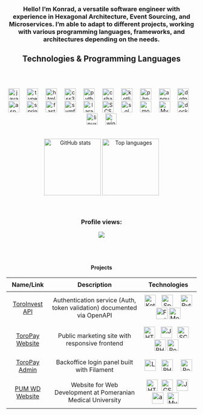 <div align="center">
  <h3>

Hello! I’m Konrad, a versatile software engineer with experience in Hexagonal Architecture, Event Sourcing, and Microservices. I’m able to adapt to different projects, working with various programming languages, frameworks, and architectures depending on the needs.

## Technologies & Programming Languages
<br><br>
<div align="center" >
   <div>
    <img src="https://cdn.jsdelivr.net/gh/devicons/devicon/icons/javascript/javascript-original.svg" height="30" alt="javascript logo" />
    <img width="12" />
    <img src="https://cdn.jsdelivr.net/gh/devicons/devicon/icons/typescript/typescript-original.svg" height="30" alt="typescript logo" />
    <img width="12" />
    <img src="https://cdn.jsdelivr.net/gh/devicons/devicon/icons/html5/html5-original.svg" height="30" alt="html5 logo" />
    <img width="12" />
    <img src="https://cdn.jsdelivr.net/gh/devicons/devicon/icons/css3/css3-original.svg" height="30" alt="css3 logo" />
    <img width="12" />
    <img src="https://cdn.jsdelivr.net/gh/devicons/devicon/icons/python/python-original.svg" height="30" alt="python logo" />
    <img width="12" />
    <img src="https://cdn.jsdelivr.net/gh/devicons/devicon/icons/csharp/csharp-original.svg" height="30" alt="csharp logo" />
    <img width="12" />
    <img src="https://cdn.jsdelivr.net/gh/devicons/devicon/icons/kotlin/kotlin-original.svg" height="30" alt="kotlin logo" />
    <img width="12" />
    <img src="https://cdn.jsdelivr.net/gh/devicons/devicon/icons/php/php-original.svg" height="30" alt="php logo" />
    <img width="12" />
    <img src="https://cdn.jsdelivr.net/gh/devicons/devicon/icons/angularjs/angularjs-original.svg" height="30" alt="angularjs logo" />
    <img width="12" />
    <img src="https://cdn.jsdelivr.net/gh/devicons/devicon/icons/dotnetcore/dotnetcore-original.svg" height="30" alt="dotnetcore logo" />
    <img width="12" />
    <img src="https://cdn.jsdelivr.net/gh/devicons/devicon/icons/dot-net/dot-net-original.svg" height="30" alt="asp.net mvc logo" />
    <img width="12" />
    <img src="https://cdn.jsdelivr.net/gh/devicons/devicon/icons/spring/spring-original.svg" height="30" alt="spring boot logo" />
    <img width="12" />
    <img src="https://cdn.jsdelivr.net/gh/devicons/devicon/icons/fastapi/fastapi-original.svg" height="30" alt="fastapi logo" />
    <img width="12" />
    <img src="https://cdn.jsdelivr.net/gh/devicons/devicon/icons/symfony/symfony-original.svg" height="30" alt="symfony logo" />
    <img width="12" />
    <img src="https://cdn.jsdelivr.net/gh/devicons/devicon/icons/laravel/laravel-original.svg" height="30" alt="laravel logo" />
    <img width="12" />
    <img src="https://cdn.jsdelivr.net/gh/devicons/devicon/icons/sass/sass-original.svg" height="30" alt="SCSS logo" />
    <img width="12" />
    <img src="https://cdn.jsdelivr.net/gh/devicons/devicon/icons/microsoftsqlserver/microsoftsqlserver-plain.svg" height="30" alt="sql server logo" />
    <img width="12" />
    <img src="https://cdn.jsdelivr.net/gh/devicons/devicon/icons/mongodb/mongodb-original.svg" height="30" alt="mongodb logo" />
    <img width="12" />
    <img src="https://cdn.jsdelivr.net/gh/devicons/devicon/icons/mysql/mysql-original.svg" height="30" alt="MySQL logo" />
    <img width="12" />
    <img src="https://cdn.jsdelivr.net/gh/devicons/devicon/icons/docker/docker-original.svg" height="30" alt="docker logo" />
    <img width="12" />
    <img src="https://cdn.jsdelivr.net/gh/devicons/devicon/icons/linux/linux-original.svg" height="30" alt="linux logo" />
    <img width="12" />
    <img src="https://cdn.jsdelivr.net/gh/devicons/devicon/icons/windows8/windows8-original.svg" height="30" alt="windows logo" />
  </div>
</div>

 </h3>
</div>
<br><br>
<div align="center">
  <img
    src="https://github-readme-stats.vercel.app/api?username=KondzioBondzio&hide_title=true&show_icons=true&include_all_commits=true&count_private=true&theme=dracula"
    height="150"
    alt="GitHub stats" />
  <img
    src="https://github-readme-stats.vercel.app/api/top-langs?username=KondzioBondzio&layout=compact&langs_count=5&theme=dracula"
    height="150"
    alt="Top languages" />
</div>
<br><br>
<div align="center" style="margin: 16px 0;">
  <h3>Profile views:</h3> <img src="https://profile-counter.glitch.me/kondziobondzio/count.svg?"/>
</div>
<br><br>
<div align="center">
  <h4>Projects</h4>
  <table>
    <thead>
      <tr>
        <th style="padding: 8px;">Name/Link</th>
        <th style="padding: 8px;">Description</th>
        <th style="padding: 8px;">Technologies</th>
      </tr>
    </thead>
    <tbody>
      <tr>
        <td align="center" style="padding: 8px;"><a href="https://api-staging.toroinvest.eu/docs" target="_blank">ToroInvest API</a></td>
        <td align="center" style="padding: 8px;">Authentication service (Auth, token validation) documented via OpenAPI</td>
        <td align="center" style="padding: 8px;">
          <img src="https://cdn.jsdelivr.net/gh/devicons/devicon/icons/kotlin/kotlin-original.svg" height="30" alt="Kotlin logo" />
          <img width="6" />
          <img src="https://cdn.jsdelivr.net/gh/devicons/devicon/icons/spring/spring-original.svg" height="30" alt="Spring Boot logo" />
          <img width="12" />
          <img src="https://cdn.jsdelivr.net/gh/devicons/devicon/icons/python/python-original.svg" height="30" alt="Python logo" />
          <img width="6" />
          <img src="https://cdn.jsdelivr.net/gh/devicons/devicon/icons/fastapi/fastapi-original.svg" height="30" alt="FastAPI logo" />
          <img src="https://cdn.jsdelivr.net/gh/devicons/devicon/icons/mongodb/mongodb-original.svg" height="30" alt="MongoDB logo" />
          <img width="6" />
        </td>
      </tr>
      <tr>
        <td align="center" style="padding: 8px;"><a href="https://toropay.eu/" target="_blank">ToroPay Website</a></td>
        <td align="center" style="padding: 8px;">Public marketing site with responsive frontend</td>
        <td align="center" style="padding: 8px;">
          <img src="https://cdn.jsdelivr.net/gh/devicons/devicon/icons/html5/html5-original.svg" height="30" alt="HTML5 logo" />
          <img width="6" />
          <img src="https://cdn.jsdelivr.net/gh/devicons/devicon/icons/javascript/javascript-original.svg" height="30" alt="JavaScript logo" />
          <img width="6" />
          <img src="https://cdn.jsdelivr.net/gh/devicons/devicon/icons/sass/sass-original.svg" height="30" alt="SCSS logo" />
          <img width="6" />
          <img src="https://cdn.jsdelivr.net/gh/devicons/devicon/icons/php/php-original.svg" height="30" alt="PHP logo" />
          <img src="https://cdn.jsdelivr.net/gh/devicons/devicon/icons/postgresql/postgresql-original.svg" height="30" alt="PostgreSQL logo" />
          <img width="6" />
        </td>
      </tr>
      <tr>
        <td align="center" style="padding: 8px;"><a href="https://form.toropay.eu/admin/login" target="_blank">ToroPay Admin</a></td>
        <td align="center" style="padding: 8px;">Backoffice login panel built with Filament</td>
        <td align="center" style="padding: 8px;">
          <img src="https://cdn.jsdelivr.net/gh/devicons/devicon/icons/laravel/laravel-original.svg" height="30" alt="Laravel logo" />
          <img width="6" />
          <img src="https://cdn.jsdelivr.net/gh/devicons/devicon/icons/php/php-original.svg" height="30" alt="PHP logo" />
          <img width="12" />
          <img src="https://cdn.jsdelivr.net/gh/devicons/devicon/icons/postgresql/postgresql-original.svg" height="30" alt="PostgreSQL logo" />
          <img width="6" />
        </td>
      </tr>
         <tr>
        <td align="center" style="padding: 8px;"><a href="https://wd.pum.edu.pl/" target="_blank">PUM WD Website</a></td>
        <td align="center" style="padding: 8px;">Website for Web Development at Pomeranian Medical University</td>
        <td align="center" style="padding: 8px;">
          <img src="https://cdn.jsdelivr.net/gh/devicons/devicon/icons/html5/html5-original.svg" height="30" alt="HTML5 logo" /><img width="6" />
          <img src="https://cdn.jsdelivr.net/gh/devicons/devicon/icons/css3/css3-original.svg" height="30" alt="CSS3 logo" /><img width="6" />
          <img src="https://cdn.jsdelivr.net/gh/devicons/devicon/icons/javascript/javascript-original.svg" height="30" alt="JavaScript logo" /><img width="6" />
          <img src="https://cdn.jsdelivr.net/gh/devicons/devicon/icons/dot-net/dot-net-original.svg" height="30" alt="asp.net mvc logo" /><img width="6" />
          <img src="https://cdn.jsdelivr.net/gh/devicons/devicon/icons/mysql/mysql-original.svg" height="30" alt="MySQL logo" />
          <img width="12" />
        </td>
      </tr>
    </tbody>
  </table>
</div>



